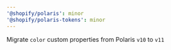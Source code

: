 ```yaml
---
'@shopify/polaris': minor
'@shopify/polaris-tokens': minor
---
```


Migrate `color` custom properties from Polaris `v10` to `v11`
